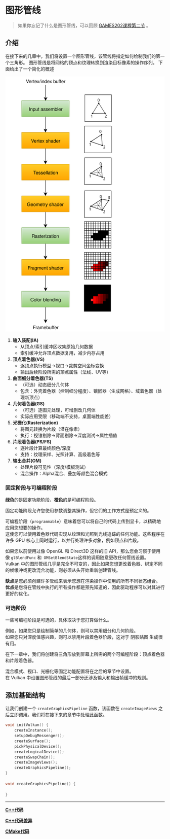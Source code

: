 # **图形管线**

> 如果你忘记了什么是图形管线，可以回顾 [GAMES202课程第二节](https://www.bilibili.com/video/BV1YK4y1T7yY) 。

## **介绍**

在接下来的几章中，我们将设置一个图形管线，该管线将指定如何绘制我们的第一个三角形。
图形管线是将网格的顶点和纹理转换到渲染目标像素的操作序列。
下面给出了一个简化的概述

![pipeline](../images/vulkan_simplified_pipeline.svg)

1. **输入装配(IA)**
    - 从顶点/索引缓冲区收集原始几何数据
    - 索引缓冲允许顶点数据复用，减少内存占用
2. **顶点着色器(VS)**
    - 逐顶点执行模型→视口→裁剪空间坐标变换
    - 输出后续阶段所需的顶点属性（法线、UV等）
3. **曲面细分着色器(TS)**
    - （可选）动态细分几何体
    - 包含：外壳着色器（控制细分程度）、镶嵌器（生成网格）、域着色器（处理新顶点）
4. **几何着色器(GS)**
    - （可选）逐图元处理，可增删改几何体
    - 实际应用受限（移动端不支持，桌面端性能差）
5. **光栅化(Rasterization)**
    - 将图元转换为片段（潜在像素）
    - 执行：视锥剔除→背面剔除→深度测试→属性插值
6. **片段着色器(PS/FS)**
    - 逐片段计算最终颜色/深度
    - 支持：纹理采样、光照计算、高级着色等
7. **输出合并(OM)**
    - 处理片段可见性（深度/模板测试）
    - 混合操作：Alpha混合、叠加等颜色混合模式

### 固定阶段与可编程阶段

**绿色**的是固定功能阶段，**橙色**的是可编程阶段。

固定功能阶段允许您使用参数调整其操作，但它们的工作方式是预定义的。

可编程阶段（`programmable`）意味着您可以将自己的代码上传到显卡，以精确地应用您想要的操作。  
这使您可以使用着色器代码实现从纹理和光照到光线追踪的任何功能。这些程序在许多 GPU 核心上同时运行，以并行处理许多对象，例如顶点和片段。

如果您以前使用过像 OpenGL 和 Direct3D 这样的旧 API，那么您会习惯于使用像 `glBlendFunc` 和` OMSetBlendState`这样的调用随意更改任何管线设置。  
Vulkan 中的图形管线几乎是完全不可变的，因此如果您想更改着色器、绑定不同的帧缓冲或更改混合功能，则必须从头开始重新创建管线。

**缺点**是您必须创建许多管线来表示您想在渲染操作中使用的所有不同状态组合。  
**优点**是您将在管线中执行的所有操作都是预先知道的，因此驱动程序可以对其进行更好的优化。

### 可选阶段

一些可编程阶段是可选的，具体取决于您打算做什么。  

例如，如果您只是绘制简单的几何体，则可以禁用细分和几何阶段。   
如果您只对深度值感兴趣，则可以禁用片段着色器阶段，这对于 阴影贴图 生成很有用。

在下一章中，我们将创建将三角形放到屏幕上所需的两个可编程阶段：顶点着色器和片段着色器。

混合模式、视口、光栅化等固定功能配置将在之后的章节中设置。  
在 Vulkan 中设置图形管线的最后一部分还涉及输入和输出帧缓冲的规则。

## **添加基础结构**

让我们创建一个 `createGraphicsPipeline` 函数，该函数在 `createImageViews` 之后立即调用。我们将在接下来的章节中处理此函数。

```c++
void initVulkan() {
    createInstance();
    setupDebugMessenger();
    createSurface();
    pickPhysicalDevice();
    createLogicalDevice();
    createSwapChain();
    createImageViews();
    createGraphicsPipeline();
}

void createGraphicsPipeline() {

}
```

---

**[C++代码](../codes/0120_pipeline/main.cpp)**

**[C++代码差异](../codes/0120_pipeline/main.diff)**

**[CMake代码](../codes/0100_base/CMakeLists.txt)**
